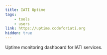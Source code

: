 ```yaml
---
title: IATI Uptime
tags:
    - tools
    - users
link: https://uptime.codeforiati.org
hidden: true
---
```


Uptime monitoring dashboard for IATI services.